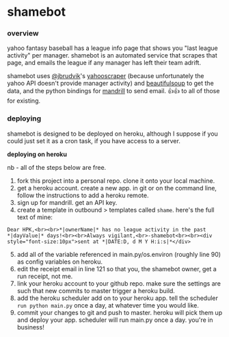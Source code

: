 # shamebot

### overview
yahoo fantasy baseball has a league info page that shows you "last league activity" per manager.
shamebot is an automated service that scrapes that page, and emails the league if any manager has left their team adrift.

shamebot uses [@jbrudvik](https://github.com/jbrudvik)'s [yahooscraper](https://github.com/jbrudvik/yahooscraper) (because unfortunately the yahoo API doesn't provide manager activity) and [beautifulsoup](http://www.crummy.com/software/BeautifulSoup/) to get the data, and the python bindings for [mandrill](http://mandrillapp.com/) to send email. :+1::+1: to all of those for existing.

### deploying
shamebot is designed to be deployed on heroku, although I suppose if you could just set it as a cron task, if you have access to a server.

**deploying on heroku**

nb - all of the steps below are free.

1. fork this project into a personal repo.  clone it onto your local machine.
2. get a heroku account.  create a new app.  in git or on the command line, follow the instructions to add a heroku remote.
3. sign up for mandrill.  get an API key.
4. create a template in outbound > templates called `shame`.  here's the full text of mine:

```
Dear HPK,<br><br>*|ownerName|* has no league activity in the past *|dayValue|* days!<br><br>Always vigilant,<br>-shamebot<br><br><div style="font-size:10px">sent at *|DATE:D, d M Y H:i:s|*</div>
```
5. add all of the variable referenced in main.py/os.environ (roughly line 90) as config variables on heroku.
6. edit the receipt email in line 121 so that you, the shamebot owner, get a run receipt, not me.
7. link your heroku account to your github repo.  make sure the settings are such that new commits to master trigger a heroku build.
8. add the heroku scheduler add on to your heroku app.  tell the scheduler `run python main.py` once a day, at whatever time you would like.
9. commit your changes to git and push to master.  heroku will pick them up and deploy your app.  scheduler will run main.py once a day.  you're in business!
